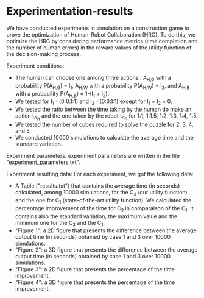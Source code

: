 # Experimentation-results
We have conducted experiments in simulation on a construction game to prove the optimization of Human-Robot Collaboration (HRC). To do this, we optimize the HRC by considering performance metrics (time completion and the number of human errors) in the reward values of the utility function of the decision-making process. 

Experiment conditions:
- The human can choose one among three actions : A<sub>H,G</sub> with a probability P(A<sub>H,G</sub>) = I<sub>1</sub>, A<sub>H,W</sub> with a probability P(A<sub>H,W</sub>) = I<sub>2</sub>, and  A<sub>H,B</sub> with a probability P(A<sub>H,B</sub>) = 1-(I<sub>1</sub> + I<sub>2</sub>).
- We tested for I<sub>1</sub> =(0:0.1:1) and I<sub>2</sub> =(0:0.1:1) except for I<sub>1</sub> = I<sub>2</sub> = 0.
- We tested the ratio between the time taking by the human do make an action t<sub>A<sub>H</sub></sub> and the one taken by the robot t<sub>A<sub>R</sub></sub> for 1:1, 1:1.5, 1:2, 1:3, 1:4, 1:5.
- We tested the number of cubes required to solve the puzzle for 2, 3, 4, and 5.
- We conducted 10000 simulations to calculate the average time and the standard variation. 

Experiment parameters:
experiment parameters are written in the file "experiment_parameters.txt".


Experiment resulting data:
For each experiment, we got the following data:
- A Table ("results.txt") that contains the average time (in seconds) calculated, among 10000 simulations, for the C<sub>3</sub> (our utility function) and the one for C<sub>1</sub> (state-of-the-art utility function). We calculated the percentage improvement of the time for C<sub>3</sub> in comparaison of the C<sub>1</sub>. It contains also the standard variation, the maximum value and the minimum one for the C<sub>3</sub> and the C<sub>1</sub>.
- "Figure 1": a 2D figure that presents the difference between the average output time (in seconds) obtained by case 1 and 3 over 10000 simulations.
- "Figure 2": a 3D figure that presents the difference between the average output time (in seconds) obtained by case 1 and 3 over 10000 simulations.
- "Figure 3": a 2D figure that presents the percentage of the time improvement.
- "Figure 4": a 3D figure that presents the percentage of the time improvement.
